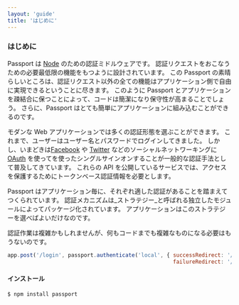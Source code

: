 ```yaml
---
layout: 'guide'
title: 'はじめに'
---
```


### はじめに

Passport は [Node](http://nodejs.org/) のための認証ミドルウェアです。
認証リクエストをおこなうための必要最低限の機能をもつように設計されています。
この Passport の素晴らしいところは、認証リクエスト以外の全ての機能はアプリケーション側で自由に実現できるということに尽きます。
このように Passport とアプリケーションを疎結合に保つことによって、コードは簡潔になり保守性が高まることでしょう。
さらに、Passport はとても簡単にアプリケーションに組み込むことができるのです。

モダンな Web アプリケーションでは多くの認証形態を選ぶことができます。
これまで、ユーザーはユーザー名とパスワードでログインしてきました。
しかし、いまどきは[Facebook](https://www.facebook.com/) や [Twitter](https://twitter.com/) などのソーシャルネットワーキングに [OAuth](http://oauth.net/) を使ってを使ったシングルサインオンすることが一般的な認証手法として普及してきています。
これらの API を公開しているサービスでは、アクセスを保護するためにトークンベース認証情報を必要とします。

Passport はアプリケーション毎に、それぞれ適した認証があることを踏まえてつくられています。
認証メカニズムは_ストラテジー_と呼ばれる独立したモジュールによってパッケージ化されています。
アプリケーションはこのストラテジーを選べばよいだけなのです。

認証作業は複雑かもしれませんが、何もコードまでも複雑なものになる必要はもうないのです。

```javascript
app.post('/login', passport.authenticate('local', { successRedirect: '/',
                                                    failureRedirect: '/login' }));
```

#### インストール

```bash
$ npm install passport
```
